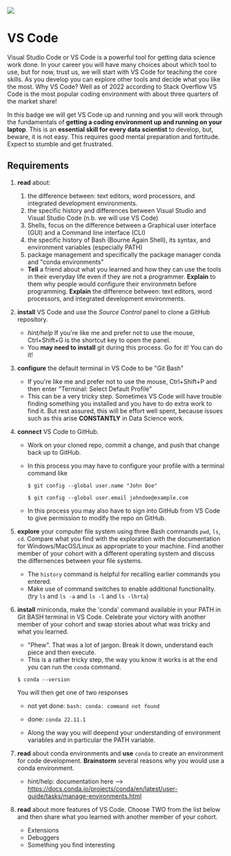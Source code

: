 ![](https://github.com/UVADS/orientation-technical/blob/main/content/images/vscode-badge.png)

# VS Code

Visual Studio Code or VS Code is a powerful tool for getting data science work done. In your career you will have many choices about which tool to use, but for now, trust us, we will start with VS Code for teaching the core skills. As you develop you can explore other tools and decide what you like the most.
Why VS Code? Well as of 2022 according to Stack Overflow VS Code is the most popular coding environment with about three quarters of the market share!

In this badge we will get VS Code up and running and you will work through the fundamentals of **getting a coding environment up and running on your laptop**. This is an **essential skill for every data scientist** to develop, but, beware, it is not easy. This requires good mental preparation and fortitude. Expect to stumble and get frustrated.


## Requirements

1. **read** about:
   1. the difference between: text editors, word processors, and integrated development environments.
   2. the specific history and differences between Visual Studio and Visual Studio Code (n.b. we will use VS Code)
   3. Shells, focus on the difference between a Graphical user interface (GUI) and a Command line interface (CLI)
   4. the specific history of Bash (Bourne Again Shell), its syntax, and environment variables (especially PATH)
   5. package management and specifically the package manager conda and "conda environments"

   * **Tell** a friend about what you learned and how they can use the tools in their everyday life even if they are not a programmer. **Explain** to them why people would configure their environmetn before programming. **Explain** the difference between: text editors, word processors, and integrated development environments.

2. **install** VS Code and use the *Source Control* panel to clone a GitHub repository.
   * *hint/help* If you're like me and prefer not to use the mouse, Ctrl+Shift+G is the shortcut key to open the panel.
   * You **may need to install** git during this process. Go for it! You can do it!

3. **configure** the default terminal in VS Code to be "Git Bash"
   * If you're like me and prefer not to use the mouse, Ctrl+Shift+P and then enter "Terminal: Select Default Profile"
   * This can be a very tricky step. Sometimes VS Code will have trouble finding something you installed and you have to do extra work to find it. But rest assured, this will be effort well spent, because issues such as this arise **CONSTANTLY** in Data Science work.

4. **connect** VS Code to GitHub.
   * Work on your cloned repo, commit a change, and push that change back up to GitHub.
   * In this process you may have to configure your profile with a terminal command like 
    
        `$ git config --global user.name "John Doe"`
   
        `$ git config --global user.email johndoe@example.com`
   * In this process you may also have to sign into GitHub from VS Code to give permission to modify the repo on GitHub.


5. **explore** your computer file system using three Bash commands `pwd`, `ls`, `cd`. Compare what you find with the exploration with the documentation for Windows/MacOS/Linux as appropriate to your machine. Find another member of your cohort with a different operating system and discuss the differnences between your file systems.
   * The `history` command is helpful for recalling earlier commands you entered.
   * Make use of command switches to enable additional functionality. (try `ls` and `ls -a` and `ls -l` and `ls -lhrta`)


6. **install** miniconda, make the 'conda' command available in your PATH in Git BASH terminal in VS Code. Celebrate your victory with another member of your cohort and swap stories about what was tricky and what you learned.
    * "Phew". That was a lot of jargon. Break it down, understand each piece and then execute.
    * This is a rather tricky step, the way you know it works is at the end you can run the `conda` command.

     `$ conda --version`
     
     You will then get one of two responses
     * not yet done: `bash: conda: command not found`
     * done: `conda 22.11.1`

    * Along the way you will deepend your understanding of environment variables and in particular the PATH variable.

7. **read** about conda environments and **use** `conda` to create an environment for code development. **Brainstorm** several reasons why you would use a conda environment.
     * hint/help: documentation here --> https://docs.conda.io/projects/conda/en/latest/user-guide/tasks/manage-environments.html


8. **read** about more features of VS Code. Choose TWO from the list below and then share what you learned with another member of your cohort.
   * Extensions
   * Debuggers
   * Something you find interesting



